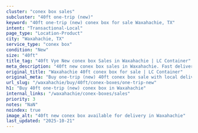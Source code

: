 ```yaml
---
cluster: "conex box sales"
subcluster: "40ft one-trip (new)"
keyword: "40ft one-trip (new) conex box for sale Waxahachie, TX"
intent: "Transactional-Local"
page_type: "Location-Product"
city: "Waxahachie, TX"
service_type: "conex box"
condition: "New"
size: "40ft"
title_tag: "40ft Vye New conex box Sales in Waxahachie | LC Container"
meta_description: "40ft new conex box sales in Waxahachie. Fast delivery, competitive pricing. Serving conex boxes area. Quote ID: DWB. Call (214) 524-4168 for your free quote today."
original_title: "Waxahachie 40ft conex box for sale | LC Container"
original_meta: "Buy one-trip (new) 40ft conex box sale with local delivery in Waxahachie, TX. LC Container — local Since 2003. Request a fast quote today."
url_slug: "/waxahachie/buy/40ft/conex-boxes/one-trip-new"
h1: "Buy 40ft one-trip (new) conex box in Waxahachie"
internal_links: "/waxahachie/conex-boxes/sales"
priority: 3
notes: "NaN"
noindex: true
image_alt: "40ft new conex box available for delivery in Waxahachie"
last_updated: "2025-10-21"
---
```


<!-- TODO: Add unique city/inventory copy, images, and internal links here. -->
